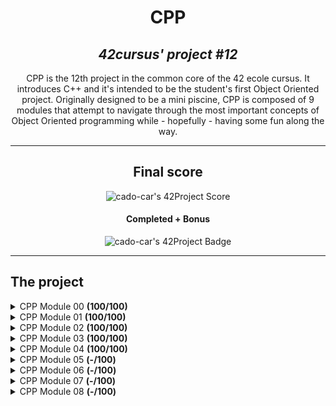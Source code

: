 <h1 align=center>
	<b>CPP</b>
</h1>

<h2 align=center>
	 <i>42cursus' project #12</i>
</h2>

<p align=center>
CPP is the 12th project in the common core of the 42 ecole cursus. It introduces C++ and it's intended to be the student's first Object Oriented project.
Originally designed to be a mini piscine, CPP is composed of 9 modules that attempt to navigate through the most important concepts of Object Oriented programming while - hopefully - having some fun along the way.
</p>

---

<div align=center>
<h2>
	Final score
</h2>

<img alt="cado-car's 42Project Score"/>
<h4>Completed + Bonus</h4>
<img alt="cado-car's 42Project Badge"/>
</div>

---

<h2>
The project
</h2>

<details>
	<summary>CPP Module 00 <b>(100/100)</b></summary>
	<p>The first Module of CPP works like every loving, carefull father when he first teaches his child how to swim: by promptly throwing them into the pool, no lifevest in sight. Pray there are no sharks in sight!</p>
	<p>Check the documentation page on this repo's wiki on <a href="https://github.com/caroldaniel/42sp-cursus-cpp/wiki/What-you-must-know-to-start-CPP">What you need to know to start CPP</a> </p>	
</details>

<details>
	<summary>CPP Module 01 <b>(100/100)</b></summary>
	<p>The second module talks extensively about pointers, references and everything else you've already learned in C but seemed to have completely erased from your memory.</p>
	<p>Check the documentation page on this repo's wiki on <a href="https://github.com/caroldaniel/42sp-cursus-cpp/wiki/Memory-Allocation">Memory Allocation in C++</a> </p>	
</details>

<details>
	<summary>CPP Module 02 <b>(100/100)</b></summary>
	<p>The third module is the begining of understanding what C++ is, and getting ourselves closer to the syntax, and lexical and analytical perks of it.</p>
	<p>Check the documentation page on this repo's wiki on <a href="https://github.com/caroldaniel/42sp-cursus-cpp/wiki/The-Orthodox-Canonical-Form">The Orthodox Canonical Form</a> </p>	
</details>

<details>
	<summary>CPP Module 03 <b>(100/100)</b></summary>
	<p>The fourth module is all about inheritance and all of its challenges and perks.</p>
	<p>Check the documentation page on this repo's wiki on <a href="https://github.com/caroldaniel/42sp-cursus-cpp/wiki/Inheritance-in-CPP">Inheritance in C++</a> </p>
</details>

<details>
	<summary>CPP Module 04 <b>(100/100)</b></summary>
	<p>The fifth module takes a deeper dive into polymorphism, abstract classes and interfaces</p>
	<p>Check the documentation page on this repo's wiki on <a href="https://github.com/caroldaniel/42sp-cursus-cpp/wiki/Polymorphism-in-CPP">Polymorphism in C++</a> </p>
</details>

<details>
	<summary>CPP Module 05 <b>(-/100)</b></summary>
	<p>We're now officially closer to the end than at the beggining of our CPP journey. Now, we're diving deeper into error handling, exceptions and subclasses</p>
	<p>Check the documentation page on this repo's wiki on <a href="https://github.com/caroldaniel/42sp-cursus-cpp/wiki/Exceptions-in-CPP">Exceptions in C++</a> </p>
</details>

<details>
	<summary>CPP Module 06 <b>(-/100)</b></summary>
	<p>Now things start to get a little bit tense. The lists might be getting shorter, but do not be fooled!</p>
	<p>We're gonna be focusing on type casting, and a whole lot of thinking in a not-so-new low-level mentality. Keep going though, 'cause you're almost there. </p>
	<p>Check the documentation page on this repo's wiki on <a href="https://github.com/caroldaniel/42sp-cursus-cpp/wiki/Type-Casting-in-CPP">Type Casting in C++</a> </p>
</details>

<details>
	<summary>CPP Module 07 <b>(-/100)</b></summary>
	<p>Let's talk about templates! A simple, yet so powerfull tool</p>
	<p>Check the documentation page on this repo's wiki on <a href="https://github.com/caroldaniel/42sp-cursus-cpp/wiki/Templates-in-CPP">Templates in C++</a> </p>
</details>

<details>
	<summary>CPP Module 08 <b>(-/100)</b></summary>
	<p>Now we've finally reached containers! This module might look like a lot (and it is!) but it certainly takes your C++ knowledge to a whole new level.</p>
	<p>Check the documentation page on this repo's wiki on <a href="https://github.com/caroldaniel/42sp-cursus-cpp/wiki/The-Standard-Library-in-CPP">The Standard Library in C++</a> </p>
</details>
